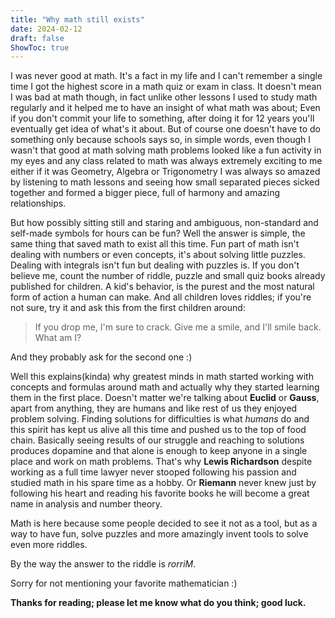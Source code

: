 ```yaml
---
title: "Why math still exists"
date: 2024-02-12
draft: false
ShowToc: true
---
```

I was never good at math. It's a fact in my life and I can't remember a single time I got the highest score in a math quiz or exam in class.
It doesn't mean I was bad at math though, in fact unlike other lessons I used to study math regularly and it helped me to have an insight of what math was about; Even if you don't commit your life to something, after doing it for 12 years you'll eventually get idea of what's it about.
But of course one doesn't have to do something only because schools says so, in simple words, even though I wasn't that good at math solving math problems looked like a fun activity in my eyes and any class related to math was always extremely exciting to me either if it was Geometry, Algebra or Trigonometry I was always so amazed by listening to math lessons and seeing how small separated pieces sicked together and formed a bigger piece, full of harmony and amazing relationships.

But how possibly sitting still and staring and ambiguous, non-standard and self-made symbols for hours can be fun?
Well the answer is simple, the same thing that saved math to exist all this time. Fun part of math isn't dealing with numbers or even concepts, it's about solving little puzzles. Dealing with integrals isn't fun but dealing with puzzles is. If you don't believe me, count the number of riddle, puzzle and small quiz books already published for children.
A kid's behavior, is the purest and the most natural form of action a human can make. And all children loves riddles; if you're not sure, try it and ask this from the first children around:
> If you drop me, I'm sure to crack. Give me a smile, and I'll smile back. What am I?

And they probably ask for the second one :)

Well this explains(kinda) why greatest minds in math started working with concepts and formulas around math and actually why they started learning them in the first place.
Doesn't matter we're talking about **Euclid** or **Gauss**, apart from anything, they are humans and like rest of us they enjoyed problem solving.
Finding solutions for difficulties is what *humans* do and this spirit has kept us alive all this time and pushed us to the top of food chain.
Basically seeing results of our struggle and reaching to solutions produces dopamine and that alone is enough to keep anyone in a single place and work on math problems.
That's why **Lewis Richardson** despite working as a full time lawyer never stooped following his passion and studied math in his spare time as a hobby. Or **Riemann** never knew just by following his heart and reading his favorite books he will become a great name in analysis and number theory.

Math is here because some people decided to see it not as a tool, but as a way to have fun, solve puzzles and more amazingly invent tools to solve even more riddles.


By the way the answer to the riddle is *rorriM*.

Sorry for not mentioning your favorite mathematician :)

**Thanks for reading; please let me know what do you think; good luck.**
